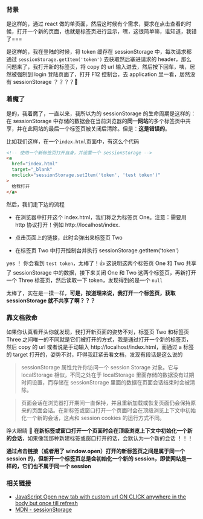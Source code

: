 ### 背景

是这样的，通过 react 做的单页面，然后这时候有个需求，要求在点击查看的时候，打开一个新的页面，也就是标签页进行显示，嘿，这很简单嘛，谁知道，我错了===

是这样的，我在登陆的时候，将 token 缓存在 sessionStorage 中，每次请求都通过 `sessionStorage.getItem('token')` 去获取然后塞进请求的 header，那么问题来了，我打开新的标签页，将 copy 的 url 输入进去，然后按下回车，咦，居然被强制到 login 登陆页面了，打开 F12 控制台，去 application 里一看，居然没有 sessionStorage ？？？？🤔️

### 着魔了

是的，我着魔了，一直以来，我所以为的 sessionStorage 的生命周期是这样的：在 sessionStorage 中存储的数据会在当前浏览器的**同一网站**的多个标签页中共享，并在此网站的最后一个标签页被关闭后清除。但是：**这是错误的**。

比如我们这样，在一个`index.html`页面中，有这么个代码

```html
<!-- 使用一个新标签页打开自身，并设置一个 sessionStorage -->
<a
  href="index.html"
  target="_blank"
  onclick="sessionStorage.setItem('token', 'test token')"
>
  给我打开
</a>
```

然后，我们走下边的流程

- 在浏览器中打开这个 index.html，我们称之为标签页 One。注意：需要用 http 协议打开！例如 http://localhost/index.

- 点击页面上的链接，此时会弹出来标签页 Two

- 在标签页 Two 中打开控制台并执行 sessionStorage.getItem('token')

yes ！ 你会看到 `test token`，太棒了！👍 这说明这两个标签页 One 和 Two 共享了 sessionStorage 中的数据，接下来关闭 One 和 Two 这两个标签页，再新打开一个 Three 标签页，然后读取一下 token，发现得到的是一个 `null`

太棒了，实在是一摸一样，**可是，按道理来说，我打开一个标签页，获取 sessionStorage 就不共享了啊？？？**

### 靠文档救命

如果你认真看开头你就发现，我打开新页面的姿势不对，标签页 Two 和标签页 Three 之间唯一的不同就是它们被打开的方式，我是通过打开一个新的标签页，然后 copy 的 url 或者说是手动输入 http://localhost/index.html，而通过 a 标签的 target 打开的，姿势不对，吓得我赶紧去看文档，发现有段话是这么说的

> sessionStorage 属性允许你访问一个 session Storage 对象。它与 localStorage 相似，不同之处在于 localStorage 里面存储的数据没有过期时间设置，而存储在 sessionStorage 里面的数据在页面会话结束时会被清除。

> 页面会话在浏览器打开期间一直保持，并且重新加载或恢复页面仍会保持原来的页面会话。在新标签或窗口打开一个页面时会在顶级浏览上下文中初始化一个新的会话，这点和 session cookies 的运行方式不同。

睁大眼睛 👀 **在新标签或窗口打开一个页面时会在顶级浏览上下文中初始化一个新的会话**，如果像我那种新建标签或窗口打开的话，会默认为一个新的会话 ！！！

**通过点击链接（或者用了 window.open）打开的新标签页之间是属于同一个 session 的，但新开一个标签页总是会初始化一个新的 session，即使网站是一样的，它们也不属于同一个 session**

### 相关链接

- [JavaScript Open new tab with custom url ON CLICK anywhere in the body but once till refresh](https://stackoverflow.com/questions/50074297/javascript-open-new-tab-with-custom-url-on-click-anywhere-in-the-body-but-once-t/50074392#50074392)
- [MDN - sessionStorage](https://developer.mozilla.org/zh-CN/docs/Web/API/Window/sessionStorage)
